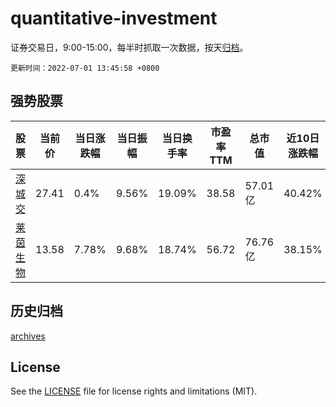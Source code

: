 # quantitative-investment

证券交易日，9:00-15:00，每半时抓取一次数据，按天[归档](archives)。

`更新时间：2022-07-01 13:45:58 +0800`

## 强势股票

|股票|当前价|当日涨跌幅|当日振幅|当日换手率|市盈率TTM|总市值|近10日涨跌幅|
|----|----|----|----|----|----|----|----|
|[深城交](https://xueqiu.com/S/SZ301091)|27.41|0.4%|9.56%|19.09%|38.58|57.01亿|40.42%|
|[莱茵生物](https://xueqiu.com/S/SZ002166)|13.58|7.78%|9.68%|18.74%|56.72|76.76亿|38.15%|

## 历史归档

[archives](archives)

## License

See the [LICENSE](LICENSE) file for license rights and limitations (MIT).